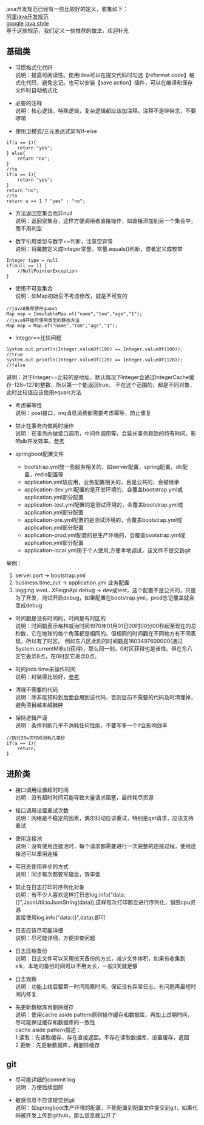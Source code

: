 java开发规范已经有一些比较好的定义，收集如下：  
[阿里java开发规范](https://github.com/alibaba/p3c/blob/master/Java%E5%BC%80%E5%8F%91%E6%89%8B%E5%86%8C%EF%BC%88%E5%B5%A9%E5%B1%B1%E7%89%88%EF%BC%89.pdf)  
[google java style](http://hawstein.com/2014/01/20/google-java-style/)  
基于这些规范，我们定义一些推荐的做法，欢迎补充

## 基础类
- 习惯格式化代码  
说明：提高可阅读性。使用idea可以在提交代码时勾选【reformat code】格式化代码，避免忘记。也可以安装【save action】插件，可以在编译和保存文件时自动格式化

- 必要的注释  
说明：核心逻辑，特殊逻辑，复杂逻辑都应该加注释。注释不是碎碎念，不要啰嗦

- 使用卫模式/三元表达式简写if-else
```
if(a == 1){
    return "yes";
} else{
    return "no";
}
//to
if(a == 1){
    return "yes";
}
return "no";
//to
return a == 1 ? "yes" : "no";
```

- 方法返回空集合而非null  
说明：返回空集合，这样方便调用者直接操作，如直接添加到另一个集合中，而不用判空

- 数字引用类型与数字==判断，注意空异常  
说明：将魔数定义成Integer常量，常量.equals()判断，或者定义成枚举  
```
Integer type = null
if(null == 1) {
    //NullPointerException
}
```

- 使用不可变集合    
说明：如Map初始后不考虑修改，就是不可变的
```
//java8推荐使用guava
Map map = ImmutableMap.of("name","tom","age","1");
//java9开始可使用类型的静态方法
Map map = Map.of("name","tom","age","1");
```

- Integer==比较问题
```
System.out.println(Integer.valueOf(100) == Integer.valueOf(100)); //true
System.out.println(Integer.valueOf(128) == Integer.valueOf(128)); //false
```
说明：对于Integer==比较的是地址，默认情况下Integer会通过IntegerCache缓存-128~127的整数，所以第一个能返回true。
不在这个范围的，都是不同对象，此时比较值应该使用equals方法

- 考虑幂等性  
说明：post接口，mq消息消费都需要考虑幂等，防止重复

- 禁止在事务内做耗时操作  
说明：在事务内做接口调用，中间件调用等，会延长事务和锁的持有时间，影响db并发效率。[参考](https://github.com/jmilktea/jmilktea/blob/master/%E8%AE%BE%E8%AE%A1/%E5%88%86%E5%B1%82%E8%AE%BE%E8%AE%A1.md)  

- springboot配置文件   
    - bootstrap.yml放一些服务相关的，如server配置，spring配置，db配置，redis配置等
    - application.yml放应用，业务配置相关的，且是公共的，会被继承
    - application-dev.yml配置的是开发环境的，会覆盖bootstrap.yml或application.yml部分配置
    - application-test.yml配置的是测试环境的，会覆盖bootstrap.yml或application.yml部分配置
    - application-pre.yml配置的是测试环境的，会覆盖bootstrap.yml或application.yml部分配置
    - application-prod.yml配置的是生产环境的，会覆盖bootstrap.yml或application.yml部分配置
    - application-local.yml用于个人使用,方便本地调试，该文件不提交到git
    
举例：  
1. server.port -> bootstrap.yml
2. business.time_out -> application.yml 业务配置  
3. logging.level...XFeignApi:debug -> dev或test，这个配置不是公共的，只是为了开发，测试开启debug，如果配置在bootstrap.yml，prod忘记覆盖就会变成debug 

- 时间戳是没有时间的，时间是有时区的  
说明：时间戳表示格林威治时间1970年01月01日00时00分00秒起至现在的总秒数，它在地球的每个角落都是相同的。但相同的时间戳在不同地方有不同表现，所以有了时区。
例如东八区此刻的时间戳是1603497600000(通过System.currentMillis()获得)，那么同一刻，0时区获得也是该值。但在东八区它表示8点，在0时区它表示0点。

- 时间joda time来操作时间  
说明：封装得比较好，[参考](https://github.com/JodaOrg/joda-time)  

- 清理不需要的代码  
说明：除非能预料到后面会用到该代码，否则目前不需要的代码及时清理掉，避免项目越来越臃肿

- 保持逻辑严谨  
说明：条件判断几乎不消耗任何性能，不要写多一个if会影响效率   
```
//执行20w次时间消耗几毫秒
if(a == 1){
    return;
}
```

## 进阶类
- 接口调用设置超时时间  
说明：没有超时时间可能导致大量请求阻塞，最终耗尽资源

- 接口调用设置重试次数  
说明：网络是不稳定的因素，偶尔抖动应该重试，特别是get请求，应该支持重试    

- 使用连接池  
说明：没有使用连接池时，每个请求都需要进行一次完整的连接过程，使用连接池可以重用连接  

- 写日志使用异步的方式  
说明：同步每次都要写磁盘，效率低  

- 禁止在日志打印时序列化对象   
说明：有不少人喜欢这样打日志log.info("data:{}",JsonUtil.toJsonString(data));这样每次打印都会进行序列化，销毁cpu资源  
直接使用log.info("data:{}",data);即可  

- 日志应该尽可能详细  
说明：尽可能详细，方便排查问题  

- 日志压缩备份  
说明：日志文件可以采用按天备份的方式，减少文件体积，如果有收集到elk，本地的备份时间可以不用太长，一般3天就足够

- 日志观察  
说明：功能上线后要第一时间观察时间，保证没有异常日志，有问题再最短时间内修复

- 先更新数据库再删除缓存  
说明：使用cache aside pattern原则操作缓存和数据库，再加上过期时间，尽可能保证缓存和数据库的一致性  
cache aside pattern描述：  
1.读取：先读取缓存，存在直接返回。不存在读取数据库，设置缓存，返回  
2.更新：先更新数据库，再删除缓存  

## git
- 尽可能详细的commit log  
说明：方便后续回顾  

- 敏感信息不应该提交到git  
说明：如springboot生产环境的配置，不能配置到配置文件提交到git，如果代码被开发上传到github，那么信息就公开了




